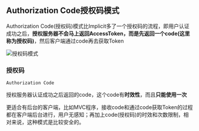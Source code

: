 ## Authorization Code授权码模式

Authorization Code(授权码)模式比Implicit多了一个授权码的流程，即用户认证成功之后，**授权服务器不会马上返回AccessToken，而是先返回一个code(这里称为授权码)**，然后客户端通过code再去获取Token

![授权码模式](https://mmbiz.qpic.cn/mmbiz_png/qQ1zuvjsChSOjFkeQNMcQARQnz2hokzxZrZbwq56DJz4ib9fLDCKn3kDxvxmEoibaMng8fsZmZpV2rQ9OUb3KmRg/640?wx_fmt=png&wxfrom=5&wx_lazy=1&wx_co=1)


### 授权码

```Authorization Code```

授权服务器认证成功之后返回的code，这个code有**时效性**，而且**只能使用一次**

更适合有后台的客户端，比如MVC程序，接收code和通过code获取Token的过程都在客户端后台进行，用户无感知；再加上code(授权码)的时效和次数限制，相对来说，这种模式是比较安全的。




